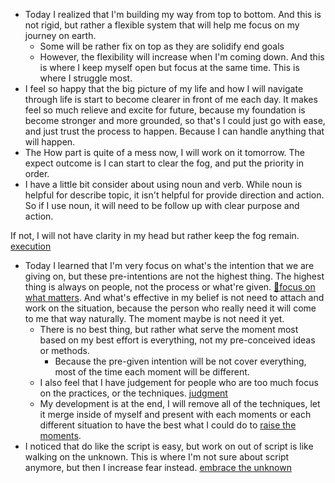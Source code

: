 - Today I realized that I'm building my way from top to bottom. And this is not rigid, but rather a flexible system that will help me focus on my journey on earth.
    - Some will be rather fix on top as they are solidify end goals
    - However, the flexibility will increase when I'm coming down. And this is where I keep myself open but focus at the same time. This is where I struggle most.
- I feel so happy that the big picture of my life and how I will navigate through life is start to become clearer in front of me each day. It makes feel so much relieve and excite for future, because my foundation is become stronger and more grounded, so that's I could just go with ease, and just trust the process to happen. Because I can handle anything that will happen. 
-  The How part is quite of a mess now, I will work on it tomorrow. The expect outcome is I can start to clear the fog, and put the priority in order.
- I have a little bit consider about using noun and verb. While noun is helpful for describe topic, it isn't helpful for provide direction and action. So if I use noun, it will need to be follow up with clear purpose and action.

If not, I will not have clarity in my head but rather keep the fog remain. [execution](<execution.md>)
- Today I learned that I'm very focus on what's the intention that we are giving on, but these pre-intentions are not the highest thing. The highest thing is always on people, not the process or what're given. [🌱focus on what matters](<🌱focus on what matters.md>). And what's effective in my belief is not need to attach and work on the situation, because the person who really need it will come to me that way naturally. The moment maybe is not need it yet. 
    - There is no best thing, but rather what serve the moment most based on my best effort is everything, not my pre-conceived ideas or methods.
        - Because the pre-given intention will be not cover everything, most of the time each moment will be different.
    - I also feel that I have judgement for people who are too much focus on the practices, or the techniques. [judgment](<judgment.md>)
    - My development is at the end, I will remove all of the techniques, let it merge inside of myself and present with each moments or each different situation to have the best what I could do to [raise the moments](<raise the moments.md>).
- I noticed that do like the script is easy, but work on out of script is like walking on the unknown. This is where I'm not sure about script anymore, but then I increase fear instead. [embrace the unknown](<embrace the unknown.md>)
